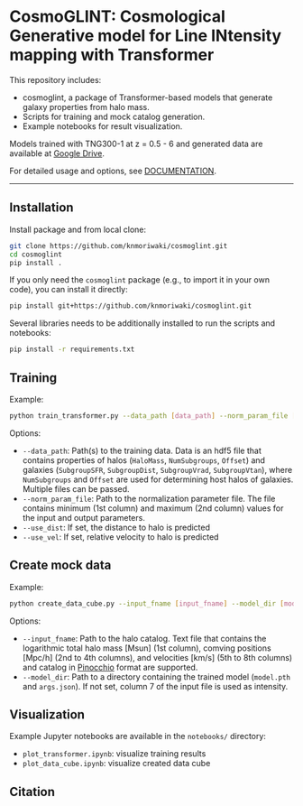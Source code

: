 # CosmoGLINT: Cosmological Generative model for Line INtensity mapping with Transformer

This repository includes:

- cosmoglint, a package of Transformer-based models that generate galaxy properties from halo mass.
- Scripts for training and mock catalog generation.
- Example notebooks for result visualization.

Models trained with TNG300-1 at z = 0.5 - 6 and generated data are available at [Google Drive](https://drive.google.com/drive/folders/1IFje9tNRf4Dr3NufqzlDdGMFTEDpsm35?usp=share_link).

For detailed usage and options, see [DOCUMENTATION](./DOCUMENTATION.md).

---

## Installation

Install package and from local clone:

```bash
git clone https://github.com/knmoriwaki/cosmoglint.git
cd cosmoglint
pip install .
```

If you only need the `cosmoglint` package (e.g., to import it in your own code), you can install it directly:

```bash
pip install git+https://github.com/knmoriwaki/cosmoglint.git
```


Several libraries needs to be additionally installed to run the scripts and notebooks:
```bash
pip install -r requirements.txt
```

## Training 

Example:
```bash
python train_transformer.py --data_path [data_path] --norm_param_file [norm_param_file] --use_dist --use_vel
```

Options:
- `--data_path`: Path(s) to the training data. Data is an hdf5 file that contains properties of halos (`HaloMass`, `NumSubgroups`, `Offset`) and galaxies (`SubgroupSFR`, `SubgroupDist`, `SubgroupVrad`, `SubgroupVtan`), where `NumSubgroups` and `Offset` are used for determining host halos of galaxies. Multiple files can be passed.
- `--norm_param_file`: Path to the normalization parameter file. The file contains minimum (1st column) and maximum (2nd column) values for the input and output parameters.
- `--use_dist`: If set, the distance to halo is predicted
- `--use_vel`: If set, relative velocity to halo is predicted

## Create mock data

Example:
```bash
python create_data_cube.py --input_fname [input_fname] --model_dir [model_dir] 
```

Options:
- `--input_fname`: Path to the halo catalog. Text file that contains the logarithmic total halo mass [Msun] (1st column), comving positions [Mpc/h] (2nd to 4th columns), and velocities [km/s] (5th to 8th columns) and catalog in [Pinocchio](https://github.com/pigimonaco/Pinocchio) format are supported.
- `--model_dir`: Path to a directory containing the trained model (`model.pth` and `args.json`). If not set, column 7 of the input file is used as intensity.

## Visualization

Example Jupyter notebooks are available in the `notebooks/` directory:

- `plot_transformer.ipynb`: visualize training results
- `plot_data_cube.ipynb`: visualize created data cube


## Citation

